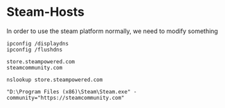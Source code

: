 # Steam-Hosts
In order to use the steam platform normally, we need to modify something

```
ipconfig /displaydns
ipconfig /flushdns
```
```
store.steampowered.com
steamcommunity.com
```
```
nslookup store.steampowered.com
```
```
"D:\Program Files (x86)\Steam\Steam.exe" -community="https://steamcommunity.com"
```
